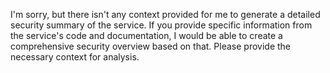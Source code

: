 I'm sorry, but there isn't any context provided for me to generate a detailed security summary of the service. If you provide specific information from the service's code and documentation, I would be able to create a comprehensive security overview based on that. Please provide the necessary context for analysis.